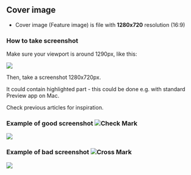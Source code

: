 ## Cover image

- Cover image (Feature image) is file with **1280x720** resolution (16:9)

### How to take screenshot

Make sure your viewport is around 1290px, like this:

![](blob:https://keboola.atlassian.net/1b0b521f-7a4e-4d39-abff-9a1b7f29f659#media-blob-url=true&id=9f83aacd-00ec-4c24-a1f3-530bbdff4166&collection=contentId-2343370770&contextId=2343370770&width=1804&height=844&alt=)

Then, take a screenshot 1280x720px.

It could contain highlighted part - this could be done e.g. with standard Preview app on Mac.

Check previous articles for inspiration.

### Example of good screenshot ![Check Mark](https://pf-emoji-service--cdn.us-east-1.prod.public.atl-paas.net/atlassian/productivityEmojis/check-32px.png)

![](blob:https://keboola.atlassian.net/d1bac562-eb69-40e6-a89c-4bf5a4551426#media-blob-url=true&id=0f2f59a7-2e67-42e2-9658-f5eee7a7411e&collection=contentId-2343370770&contextId=2343370770&width=1280&height=720&alt=)

### Example of bad screenshot ![Cross Mark](https://pf-emoji-service--cdn.us-east-1.prod.public.atl-paas.net/atlassian/productivityEmojis/cross-32px.png)

![](blob:https://keboola.atlassian.net/2ab869aa-6a89-4827-9881-24eeaba0932f#media-blob-url=true&id=d2ff7322-c79a-470a-8ef0-be77cc0283ec&collection=contentId-2343370770&contextId=2343370770&width=1280&height=720&alt=)